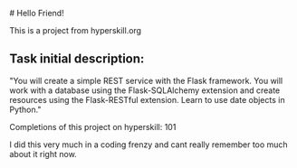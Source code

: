 # Hello Friend!

This is a project from hyperskill.org

## Task initial description:

"You will create a simple REST service with the Flask framework. You will work with a database using the Flask-SQLAlchemy 
extension and create resources using the Flask-RESTful extension. Learn to use date objects in Python."

Completions of this project on hyperskill: 101


I did this very much in a coding frenzy and cant really remember too much about it right now.
